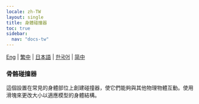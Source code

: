 ```yaml
---
locale: zh-TW
layout: single
title: 身體碰撞器
toc: true
sidebar:
  nav: "docs-tw"
---
```

[Eng](/dancexr/features/xps_body_colliders) | [繁中](/tw/dancexr/features/xps_body_colliders) | [日本語](/jp/dancexr/features/xps_body_colliders) | [한국어](/kr/dancexr/features/xps_body_colliders) | [简中](/zh/dancexr/features/xps_body_colliders)

### 骨骼碰撞器
這個設置在常見的身體部位上創建碰撞器，使它們能夠與其他物理物體互動。使用滑塊來更改大小以適應模型的身體結構。